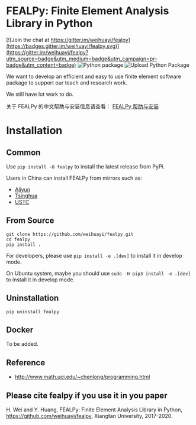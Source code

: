 # FEALPy: Finite Element Analysis Library in Python

[![Join the chat at https://gitter.im/weihuayi/fealpy](https://badges.gitter.im/weihuayi/fealpy.svg)](https://gitter.im/weihuayi/fealpy?utm_source=badge&utm_medium=badge&utm_campaign=pr-badge&utm_content=badge)
![Python package](https://github.com/weihuayi/fealpy/workflows/Python%20package/badge.svg)
![Upload Python Package](https://github.com/weihuayi/fealpy/workflows/Upload%20Python%20Package/badge.svg)

We want to develop an efficient and easy to use finite element software
package to support our teach and research work. 

We still have lot work to do. 

关于 FEALPy 的中文帮助与安装信息请查看：
[FEALPy 帮助与安装](https://www.weihuayi.cn/fealpy/fealpy.html)

# Installation

## Common


Use `pip install -U fealpy` to install the latest release from PyPi.

Users in China can install FEALPy from mirrors such as:
- [Aliyun](https://developer.aliyun.com/mirror/pypi)
- [Tsinghua](https://mirrors.tuna.tsinghua.edu.cn/help/pypi/)
- [USTC](https://lug.ustc.edu.cn/wiki/mirrors/help/pypi)

## From Source

```
git clone https://github.com/weihuayi/fealpy.git
cd fealpy
pip install .
```

For developers, please use `pip install -e .[dev]` to install it in develop mode.

On Ubuntu system, maybe you should use `sudo -H pip3 install -e .[dev]` to install it in
develop mode.

## Uninstallation

`pip uninstall fealpy`

## Docker

To be added.

## Reference

* http://www.math.uci.edu/~chenlong/programming.html


## Please cite fealpy if you use it in you paper

H. Wei and Y. Huang, FEALPy: Finite Element Analysis Library in Python, https://github.com/weihuayi/fealpy, Xiangtan University, 2017-2020.

